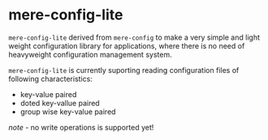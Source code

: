 # mere-config-lite
`mere-config-lite` derived from `mere-config` to make a very simple and light weight configuration library for applications, where there is no need of heavyweight configuration management system.

`mere-config-lite` is currently suporting reading configuration files of following characteristics:
- key-value paired
- doted key-vallue paired
- group wise key-value paired

*note* - no write operations is supported yet!
